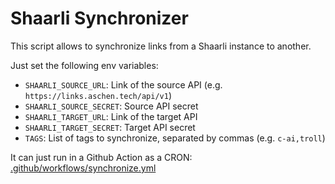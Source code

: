# Shaarli Synchronizer

This script allows to synchronize links from a Shaarli instance to another.

Just set the following env variables:

- `SHAARLI_SOURCE_URL`: Link of the source API (e.g. `https://links.aschen.tech/api/v1`)
- `SHAARLI_SOURCE_SECRET`: Source API secret
- `SHAARLI_TARGET_URL`: Link of the target API
- `SHAARLI_TARGET_SECRET`: Target API secret
- `TAGS`: List of tags to synchronize, separated by commas (e.g. `c-ai,troll`)

It can just run in a Github Action as a CRON: [.github/workflows/synchronize.yml](.github/workflows/synchronize.yml)
